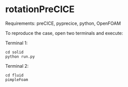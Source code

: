 # rotationPreCICE

Requirements:
preCICE, pyprecice, python, OpenFOAM

To reproduce the case, open two terminals and execute:

Terminal 1:
```
cd solid
python run.py
```

Terminal 2:
```
cd fluid
pimpleFoam
```
